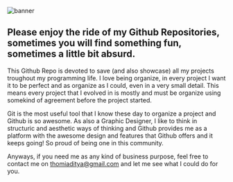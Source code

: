 ![banner](https://user-images.githubusercontent.com/18701474/182011378-ebd86487-777d-4532-b7a2-6e7b732f122b.png)

Please enjoy the ride of my Github Repositories, sometimes you will find something fun, sometimes a little bit absurd.
---

This Github Repo is devoted to save (and also showcase) all my projects troughout my programming life. I love being organize, in every project I want it to be perfect and as organize as I could, even in a very small detail. This means every project that I evolved in is mostly and must be organize using somekind of agreement before the project started. 

Git is the most useful tool that I know these day to organize a project and Github is so awesome. As also a Graphic Designer, I like to think in structuric and aesthetic ways of thinking and Github provides me as a platform with the awesome design and features that Github offers and it keeps going! So proud of being one in this community.

Anyways, if you need me as any kind of business purpose, feel free to contact me on [thomiaditya@gmail.com](mailto:thomiaditya@gmail.com) and let me see what I could do for you.
